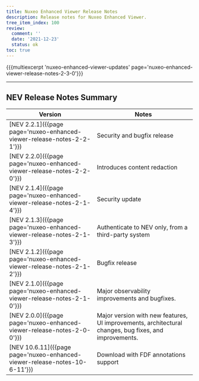 ```yaml
---
title: Nuxeo Enhanced Viewer Release Notes
description: Release notes for Nuxeo Enhanced Viewer.
tree_item_index: 100
review:
  comment: ''
  date: '2021-12-23'
  status: ok
toc: true
---
```



{{{multiexcerpt 'nuxeo-enhanced-viewer-updates' page='nuxeo-enhanced-viewer-release-notes-2-3-0'}}}

---

## NEV Release Notes Summary

<!-- | [NEV 2.3.0]({{page page='nuxeo-enhanced-viewer-release-notes-2-3-0'}})   | Improves compatibility when viewing microsoft office files            | -->

| Version                                                                       | Notes                                                                      |
| ----------------------------------------------------------------------------- | -------------------------------------------------------------------------- |
| [NEV 2.2.1]({{page page='nuxeo-enhanced-viewer-release-notes-2-2-1'}})        | Security and bugfix release                                                             |
| [NEV 2.2.0]({{page page='nuxeo-enhanced-viewer-release-notes-2-2-0'}})        | Introduces content redaction                                               |
| [NEV 2.1.4]({{page page='nuxeo-enhanced-viewer-release-notes-2-1-4'}})        | Security update                                                            |
| [NEV 2.1.3]({{page page='nuxeo-enhanced-viewer-release-notes-2-1-3'}})        | Authenticate to NEV only, from a third-party system                        |
| [NEV 2.1.2]({{page page='nuxeo-enhanced-viewer-release-notes-2-1-2'}})        | Bugfix release                                                             |
| [NEV 2.1.0]({{page page='nuxeo-enhanced-viewer-release-notes-2-1-0'}})        | Major observability improvements and bugfixes.                             |
| [NEV 2.0.0]({{page page='nuxeo-enhanced-viewer-release-notes-2-0-0'}})        | Major version with new features, UI improvements, architectural changes, bug fixes, and improvements. |
| [NEV 10.6.11]({{page page='nuxeo-enhanced-viewer-release-notes-10-6-11'}})    | Download with FDF annotations support                                      |
